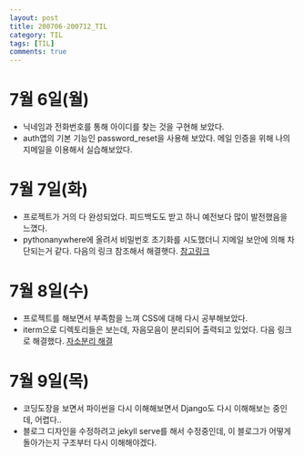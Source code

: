 ```yaml
---
layout: post
title: 200706-200712_TIL
category: TIL
tags: [TIL]
comments: true
---
```



7월 6일(월)
=======
- 닉네임과 전화번호를 통해 아이디를 찾는 것을 구현해 보았다.
- auth앱의 기본 기능인 password_reset을 사용해 보았다. 메일 인증을 위해 나의 지메일을 이용해서 실습해보았다.


7월 7일(화)
========
- 프로젝트가 거의 다 완성되었다. 피드백도도 받고 하니 예전보다 많이 발전했음을 느꼈다.
- pythonanywhere에 올려서 비밀번호 초기화를 시도했더니 지메일 보안에 의해 차단되는거 같다. 다음의 링크 참조해서 해결햇다. [참고링크](https://help.pythonanywhere.com/pages/SMTPForFreeUsers/)

7월 8일(수)
========
- 프로젝트를 해보면서 부족함을 느껴 CSS에 대해 다시 공부해보았다.
- iterm으로 디렉토리들은 보는데, 자음모음이 분리되어 출력되고 있었다. 다음 링크로 해결했다. [자소분리 해결](https://velog.io/@chy0428/mac-%ED%84%B0%EB%AF%B8%EB%84%90-%EC%9E%90%EC%86%8C%EB%B6%84%EB%A6%AC-%ED%98%84%EC%83%81)

7월 9일(목)
========
- 코딩도장을 보면서 파이썬을 다시 이해해보면서 Django도 다시 이해해보는 중인데, 어렵다..
- 블로그 디자인을 수정하려고 jekyll serve를 해서 수정중인데, 이 블로그가 어떻게 돌아가는지 구조부터 다시 이해해야겠다.
